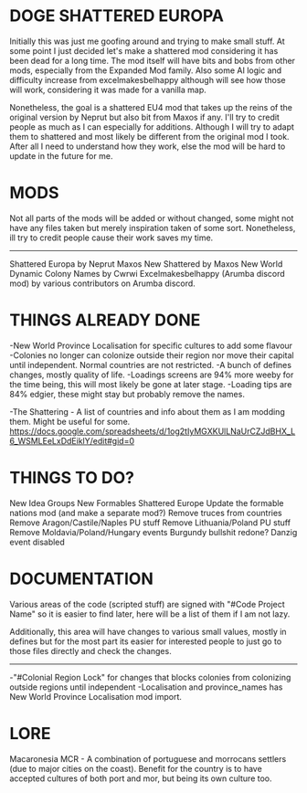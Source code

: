 # DOGE SHATTERED EUROPA
Initially this was just me goofing around and trying to make small stuff. At some point I just decided let's make a shattered
mod considering it has been dead for a long time. The mod itself will have bits and bobs from other mods, especially from the Expanded Mod family.
Also some AI logic and difficulty increase from excelmakesbelhappy although will see how those will work, considering it was made for a vanilla map.

Nonetheless, the goal is a shattered EU4 mod that takes up the reins of the original version by Neprut but also bit from Maxos if any.
I'll try to credit people as much as I can especially for additions. Although I will try to adapt them to shattered and most likely be different
from the original mod I took. After all I need to understand how they work, else the mod will be hard to update in the future for me.


# MODS
Not all parts of the mods will be added or without changed, some might not have any files taken but merely inspiration taken of some sort. Nonetheless, ill try to credit people cause their work saves my time.

---------------------------------------------------------
Shattered Europa by Neprut
Maxos New Shattered by Maxos
New World Dynamic Colony Names by Cwrwi
Excelmakesbelhappy (Arumba discord mod) by various contributors on Arumba discord.



# THINGS ALREADY DONE

-New World Province Localisation for specific cultures to add some flavour
-Colonies no longer can colonize outside their region nor move their capital until independent. Normal countries are not restricted.
-A bunch of defines changes, mostly quality of life.
-Loadings screens are 94% more weeby for the time being, this will most likely be gone at later stage.
-Loading tips are 84% edgier, these might stay but probably remove the names.


-The Shattering - A list of countries and info about them as I am modding them. Might be useful for some.
https://docs.google.com/spreadsheets/d/1og2tIyMGXKUlLNaUrCZJdBHX_L6_WSMLEeLxDdEiklY/edit#gid=0


# THINGS TO DO?

New Idea Groups
New Formables
Shattered Europe
Update the formable nations mod (and make a separate mod?)
Remove truces from countries
Remove Aragon/Castile/Naples PU stuff
Remove Lithuania/Poland PU stuff
Remove Moldavia/Poland/Hungary events
Burgundy bullshit redone?
Danzig event disabled


# DOCUMENTATION

Various areas of the code (scripted stuff) are signed with "#Code Project Name" so it is easier to find later, here will be a list of them if I am not lazy.

Additionally, this area will have changes to various small values, mostly in defines but for the most part its easier for interested people to just go to those files directly and check the changes.

---------------------------------------------------------
-"#Colonial Region Lock" for changes that blocks colonies from colonizing outside regions until independent
-Localisation and province_names has New World Province Localisation mod import.



# LORE

Macaronesia MCR - A combination of portuguese and morrocans settlers (due to major cities on the coast). Benefit for the country is to have accepted cultures of both port and mor, but being its own culture too.